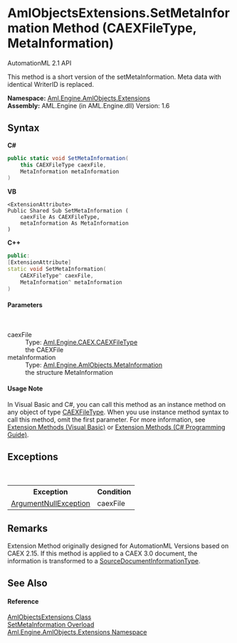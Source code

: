 # AmlObjectsExtensions.SetMetaInformation Method (CAEXFileType, MetaInformation)
AutomationML 2.1 API 

This method is a short version of the setMetaInformation. Meta data with identical WriterID is replaced.

**Namespace:**&nbsp;<a href="N_Aml_Engine_AmlObjects_Extensions">Aml.Engine.AmlObjects.Extensions</a><br />**Assembly:**&nbsp;AML.Engine (in AML.Engine.dll) Version: 1.6

## Syntax

**C#**<br />
``` C#
public static void SetMetaInformation(
	this CAEXFileType caexFile,
	MetaInformation metaInformation
)
```

**VB**<br />
``` VB
<ExtensionAttribute>
Public Shared Sub SetMetaInformation ( 
	caexFile As CAEXFileType,
	metaInformation As MetaInformation
)
```

**C++**<br />
``` C++
public:
[ExtensionAttribute]
static void SetMetaInformation(
	CAEXFileType^ caexFile, 
	MetaInformation^ metaInformation
)
```


#### Parameters
&nbsp;<dl><dt>caexFile</dt><dd>Type: <a href="T_Aml_Engine_CAEX_CAEXFileType">Aml.Engine.CAEX.CAEXFileType</a><br />the CAEXFile</dd><dt>metaInformation</dt><dd>Type: <a href="T_Aml_Engine_AmlObjects_MetaInformation">Aml.Engine.AmlObjects.MetaInformation</a><br />the structure MetaInformation</dd></dl>

#### Usage Note
In Visual Basic and C#, you can call this method as an instance method on any object of type <a href="T_Aml_Engine_CAEX_CAEXFileType">CAEXFileType</a>. When you use instance method syntax to call this method, omit the first parameter. For more information, see <a href="https://docs.microsoft.com/dotnet/visual-basic/programming-guide/language-features/procedures/extension-methods" target="_blank" rel="noopener noreferrer">Extension Methods (Visual Basic)</a> or <a href="https://docs.microsoft.com/dotnet/csharp/programming-guide/classes-and-structs/extension-methods" target="_blank" rel="noopener noreferrer">Extension Methods (C# Programming Guide)</a>.

## Exceptions
&nbsp;<table><tr><th>Exception</th><th>Condition</th></tr><tr><td><a href="https://docs.microsoft.com/dotnet/api/system.argumentnullexception" target="_parent" rel="noopener noreferrer">ArgumentNullException</a></td><td>caexFile</td></tr></table>

## Remarks
Extension Method originally designed for AutomationML Versions based on CAEX 2.15. If this method is applied to a CAEX 3.0 document, the information is transformed to a <a href="T_Aml_Engine_CAEX_SourceDocumentInformationType">SourceDocumentInformationType</a>.

## See Also


#### Reference
<a href="T_Aml_Engine_AmlObjects_Extensions_AmlObjectsExtensions">AmlObjectsExtensions Class</a><br /><a href="Overload_Aml_Engine_AmlObjects_Extensions_AmlObjectsExtensions_SetMetaInformation">SetMetaInformation Overload</a><br /><a href="N_Aml_Engine_AmlObjects_Extensions">Aml.Engine.AmlObjects.Extensions Namespace</a><br />